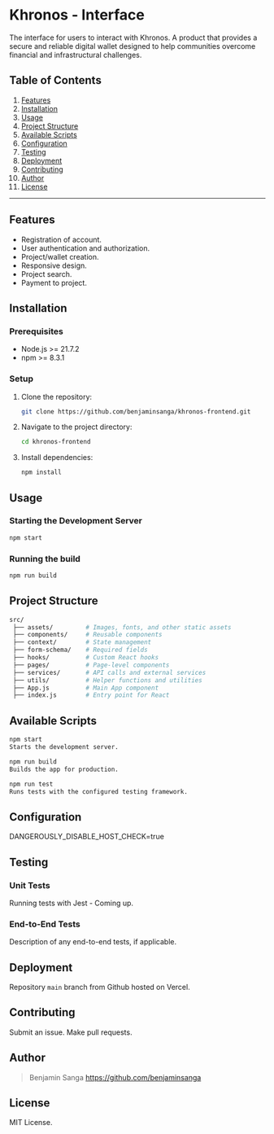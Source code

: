 # Khronos - Interface

The interface for users to interact with Khronos. A product that provides a secure and reliable digital wallet designed to help communities overcome financial and infrastructural challenges.

## Table of Contents
1. [Features](#features)
2. [Installation](#installation)
3. [Usage](#usage)
4. [Project Structure](#project-structure)
5. [Available Scripts](#available-scripts)
6. [Configuration](#configuration)
7. [Testing](#testing)
8. [Deployment](#deployment)
9. [Contributing](#contributing)
10. [Author](#author)
11. [License](#license)

---

## Features
- Registration of account.
- User authentication and authorization.
- Project/wallet creation.
- Responsive design.
- Project search.
- Payment to project.

## Installation

### Prerequisites
- Node.js >= 21.7.2
- npm >= 8.3.1

### Setup
1. Clone the repository:
    ```bash
    git clone https://github.com/benjaminsanga/khronos-frontend.git
    ```
2. Navigate to the project directory:
    ```bash
    cd khronos-frontend
    ```
3. Install dependencies:
    ```bash
    npm install
    ```

## Usage

### Starting the Development Server
```bash
npm start
```

### Running the build
```bash
npm run build
```

## Project Structure
```bash
src/
 ├── assets/         # Images, fonts, and other static assets
 ├── components/     # Reusable components
 ├── context/        # State management
 ├── form-schema/    # Required fields
 ├── hooks/          # Custom React hooks
 ├── pages/          # Page-level components
 ├── services/       # API calls and external services
 ├── utils/          # Helper functions and utilities
 ├── App.js          # Main App component
 ├── index.js        # Entry point for React
 ```

## Available Scripts
```bash
npm start
Starts the development server.
```

```bash
npm run build
Builds the app for production.
```

```bash
npm run test
Runs tests with the configured testing framework.
```

## Configuration

DANGEROUSLY_DISABLE_HOST_CHECK=true

## Testing

### Unit Tests
Running tests with Jest - Coming up.

### End-to-End Tests
Description of any end-to-end tests, if applicable.

## Deployment

Repository `main` branch from Github hosted on Vercel.

## Contributing

Submit an issue.
Make pull requests.

## Author
> Benjamin Sanga https://github.com/benjaminsanga

## License
MIT License.

